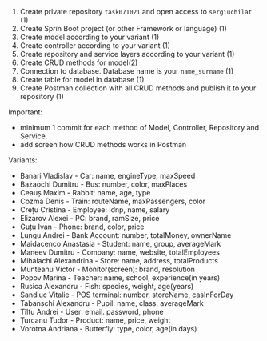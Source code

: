 1. Create private repository ``task071021`` and open access to ``sergiuchilat`` (1)
2. Create Sprin Boot project (or other Framework or language) (1)
3. Create model according to your variant (1)
4. Create controller according to your variant (1)
5. Create repository and service layers according to your variant (1)
6. Create CRUD methods for model(2)
7. Connection to database. Database name is your ``name_surname`` (1)
8. Create table for model in database (1)
9. Create Postman collection with all CRUD methods and publish it to your repository (1)

Important: 
+ minimum 1 commit for each method of Model, Controller, Repository and Service.
+ add screen how CRUD methods works in Postman

Variants: 
+ Banari Vladislav - Car: name, engineType, maxSpeed
+ Bazaochi Dumitru - Bus: number, color, maxPlaces
+ Ceauș Maxim - Rabbit: name, age, type
+ Cozma Denis	- Train: routeName, maxPassengers, color
+ Crețu Cristina - Employee: idnp, name, salary  
+ Elizarov Alexei	- PC: brand, ramSize, price
+ Guțu Ivan	- Phone: brand, color, price
+ Lungu Andrei - Bank Account: number, totalMoney, ownerName
+ Maidacenco Anastasia - Student: name, group, averageMark
+ Maneev Dumitru - Company: name, website, totalEmployees
+ Mihalachi Alexandrina	- Store: name, address, totalProducts
+ Munteanu Victor	- Monitor(screen): brand, resolution
+ Popov Marina - Teacher: name, school, experience(in years)
+ Rusica Alexandru - Fish: species, weight, age(years)
+ Sandiuc Vitalie	- POS terminal: number, storeName, casInForDay
+ Tabanschi Alexandru	- Pupil: name, class, averageMark
+ Tîltu Andrei - User: email. password, phone
+ Țurcanu Tudor	- Product: name, price, weight
+ Vorotna Andriana - Butterfly: type, color, age(in days)
